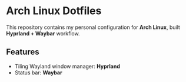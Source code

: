 # Arch Linux Dotfiles

This repository contains my personal configuration for **Arch Linux**, built **Hyprland + Waybar** workflow.


## Features

- Tiling Wayland window manager: **Hyprland**
- Status bar: **Waybar**


